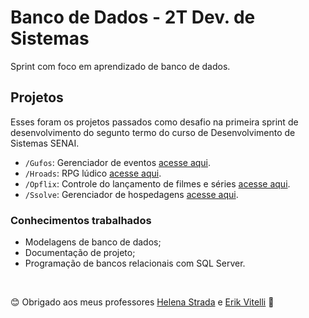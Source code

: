 # Banco de Dados - 2T Dev. de Sistemas

Sprint com foco em aprendizado de banco de dados. 

## Projetos

Esses foram os projetos passados como desafio na primeira sprint de desenvolvimento do segunto termo do curso de Desenvolvimento de Sistemas SENAI. 

- `/Gufos`: Gerenciador de eventos [acesse aqui](https://github.com/amadorgabriel/2s2019-sprint-1-bd/tree/master/GUFOS).
- `/Hroads`: RPG lúdico [acesse aqui](https://github.com/amadorgabriel/2s2019-sprint-1-bd/tree/master/HROADS).
- `/Opflix`: Controle do lançamento de filmes e séries [acesse aqui](https://github.com/amadorgabriel/2s2019-sprint-1-bd/tree/master/OPFLIX).
- `/Ssolve`: Gerenciador de hospedagens [acesse aqui](https://github.com/amadorgabriel/2s2019-sprint-1-bd/tree/master/SSOLVE).


### Conhecimentos trabalhados

- Modelagens de banco de dados;
- Documentação de projeto;
- Programação de bancos relacionais com SQL Server.

&nbsp;

😊 Obrigado aos meus professores [Helena Strada](https://github.com/hstrada) e [Erik Vitelli](https://github.com/EVitelli) 💜 
